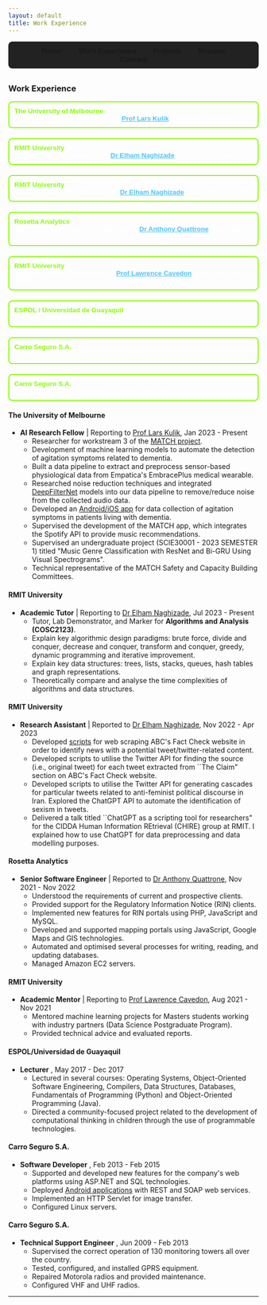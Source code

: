 ```yaml
---
layout: default
title: Work Experience
---
```


<nav style="background-color: #222; padding: 10px; text-align: center; border-radius: 8px; margin-bottom: 30px;">
  <a href="/" style="text-decoration: none; margin: 0 15px; font-weight: bold; color: {% if page.title == 'Home' %}#8f0{% else %}white{% endif %};">Home</a>
  <a href="/work_experience" style="text-decoration: none; margin: 0 15px; font-weight: bold; color: {% if page.title == 'Work Experience' %}#8f0{% else %}white{% endif %};">Work Experience</a>
  <a href="/projects" style="text-decoration: none; margin: 0 15px; font-weight: bold; color: {% if page.title == 'Projects' %}#8f0{% else %}white{% endif %};">Projects</a>
  <a href="/resume" style="text-decoration: none; margin: 0 15px; font-weight: bold; color: {% if page.title == 'Resume' %}#8f0{% else %}white{% endif %};">Resume</a>
  <a href="/contact" style="text-decoration: none; margin: 0 15px; font-weight: bold; color: {% if page.title == 'Contact' %}#8f0{% else %}white{% endif %};">Contact</a>
</nav>

### Work Experience

<div style="margin-bottom: 20px;">
  <button onclick="this.nextElementSibling.style.display = this.nextElementSibling.style.display === 'none' ? 'block' : 'none';" style="background-color: transparent; border: 2px solid #8f0; color: #8f0; font-weight: bold; padding: 10px; width: 100%; text-align: left; border-radius: 8px; cursor: pointer;">
    <div style="display: flex; flex-direction: column;">
      <span style="font-weight: bold; color: #8f0;">The University of Melbourne</span>
      <span style="font-weight: bold; color: white;">AI Research Fellow | Reporting to <a href="https://lars.kuliks.net/?page_id=6" style="color: #4fc3f7;">Prof Lars Kulik</a>, Jan 2023 – Present</span>
    </div>
  </button>
  <div style="display: none; margin-top: 10px; padding-left: 20px;">
    <ul>
      <li>Researcher for workstream 3 of the <a href="https://www.musicattunedcare.com/" style="color: #0bf;">MATCH project</a>.</li>
      <li>Development of machine learning models to automate the detection of agitation symptoms related to dementia.</li>
      <li>Built a data pipeline to extract and preprocess sensor-based physiological data from Empatica's EmbracePlus medical wearable.</li>
      <li>Researched noise reduction techniques and integrated <a href="https://ieeexplore.ieee.org/document/9914782" style="color: #0bf;">DeepFilterNet</a> models into our data pipeline to remove/reduce noise from the collected audio data.</li>
      <li>Developed an <a href="https://github.com/stevcabello/CMAI-Labeller-App" style="color: #0bf;">Android/iOS app</a> for data collection of agitation symptoms in patients living with dementia.</li>
      <li>Supervised the development of the MATCH app, which integrates the Spotify API to provide music recommendations.</li>
      <li>Supervised an undergraduate project (SCIE30001 - 2023 SEMESTER 1) titled "Music Genre Classification with ResNet and Bi-GRU Using Visual Spectrograms".</li>
      <li>Technical representative of the MATCH Safety and Capacity Building Committees.</li>
    </ul>
  </div>
</div>

<div style="margin-bottom: 20px;">
  <button onclick="this.nextElementSibling.style.display = this.nextElementSibling.style.display === 'none' ? 'block' : 'none';" style="background-color: transparent; border: 2px solid #8f0; color: #8f0; font-weight: bold; padding: 10px; width: 100%; text-align: left; border-radius: 8px; cursor: pointer;">
    <div style="display: flex; flex-direction: column;">
      <span style="font-weight: bold; color: #8f0;">RMIT University</span>
      <span style="font-weight: bold; color: white;">Academic Tutor | Reporting to <a href="https://www.rmit.edu.au/contact/staff-contacts/academic-staff/n/naghizade-dr-e" style="color: #4fc3f7;">Dr Elham Naghizade</a>, Jul 2023 – Present</span>
    </div>
  </button>
  <div style="display: none; margin-top: 10px; padding-left: 20px;">
    <ul>
      <li>Tutor, Lab Demonstrator, and Marker for <strong>Algorithms and Analysis (COSC2123)</strong>.</li>
      <li>Explain key algorithmic design paradigms: brute force, divide and conquer, decrease and conquer, transform and conquer, greedy, dynamic programming and iterative improvement.</li>
      <li>Explain key data structures: trees, lists, stacks, queues, hash tables and graph representations.</li>
      <li>Theoretically compare and analyse the time complexities of algorithms and data structures.</li>
    </ul>
  </div>
</div>

<div style="margin-bottom: 20px;">
  <button onclick="this.nextElementSibling.style.display = this.nextElementSibling.style.display === 'none' ? 'block' : 'none';" style="background-color: transparent; border: 2px solid #8f0; color: #8f0; font-weight: bold; padding: 10px; width: 100%; text-align: left; border-radius: 8px; cursor: pointer;">
    <div style="display: flex; flex-direction: column;">
      <span style="font-weight: bold; color: #8f0;">RMIT University</span>
      <span style="font-weight: bold; color: white;">Research Assistant | Reported to <a href="https://www.rmit.edu.au/contact/staff-contacts/academic-staff/n/naghizade-dr-e" style="color: #4fc3f7;">Dr Elham Naghizade</a>, Nov 2022 – Apr 2023</span>
    </div>
  </button>
  <div style="display: none; margin-top: 10px; padding-left: 20px;">
    <ul>
      <li>Developed <a href="https://github.com/stevcabello/RMIT-ABC-Fact-Checked-Data-Collection" style="color: #0bf;">scripts</a> for web scraping ABC's Fact Check website to identify news with tweet/twitter-related content.</li>
      <li>Developed scripts to use Twitter API to find the source tweets from ABC's Fact Check.</li>
      <li>Built scripts to generate cascades for anti-feminist political tweets in Iran.</li>
      <li>Explored ChatGPT API to automate sexism identification in tweets.</li>
      <li>Delivered a talk: "ChatGPT as a scripting tool for researchers" to CIDDA CHIRE group at RMIT.</li>
    </ul>
  </div>
</div>

<div style="margin-bottom: 20px;">
  <button onclick="this.nextElementSibling.style.display = this.nextElementSibling.style.display === 'none' ? 'block' : 'none';" style="background-color: transparent; border: 2px solid #8f0; color: #8f0; font-weight: bold; padding: 10px; width: 100%; text-align: left; border-radius: 8px; cursor: pointer;">
    <div style="display: flex; flex-direction: column;">
      <span style="font-weight: bold; color: #8f0;">Rosetta Analytics</span>
      <span style="font-weight: bold; color: white;">Senior Software Engineer | Reported to <a href="https://anthonyquattrone.com/" style="color: #4fc3f7;">Dr Anthony Quattrone</a>, Nov 2021 – Nov 2022</span>
    </div>
  </button>
  <div style="display: none; margin-top: 10px; padding-left: 20px;">
    <ul>
      <li>Understood requirements of current and prospective clients.</li>
      <li>Supported Regulatory Information Notice (RIN) clients.</li>
      <li>Implemented new RIN portal features using PHP, JavaScript and MySQL.</li>
      <li>Developed and supported mapping portals with Google Maps and GIS.</li>
      <li>Optimised database operations.</li>
      <li>Managed Amazon EC2 servers.</li>
    </ul>
  </div>
</div>

<div style="margin-bottom: 20px;">
  <button onclick="this.nextElementSibling.style.display = this.nextElementSibling.style.display === 'none' ? 'block' : 'none';" style="background-color: transparent; border: 2px solid #8f0; color: #8f0; font-weight: bold; padding: 10px; width: 100%; text-align: left; border-radius: 8px; cursor: pointer;">
    <div style="display: flex; flex-direction: column;">
      <span style="font-weight: bold; color: #8f0;">RMIT University</span>
      <span style="font-weight: bold; color: white;">Academic Mentor | Reporting to <a href="https://www.rmit.edu.au/contact/staff-contacts/academic-staff/c/cavedon-professor-lawrence" style="color: #4fc3f7;">Prof Lawrence Cavedon</a>, Aug 2021 – Nov 2021</span>
    </div>
  </button>
  <div style="display: none; margin-top: 10px; padding-left: 20px;">
    <ul>
      <li>Mentored machine learning projects for Masters students in the Data Science program.</li>
      <li>Provided technical advice and evaluated final reports.</li>
    </ul>
  </div>
</div>

<div style="margin-bottom: 20px;">
  <button onclick="this.nextElementSibling.style.display = this.nextElementSibling.style.display === 'none' ? 'block' : 'none';" style="background-color: transparent; border: 2px solid #8f0; color: #8f0; font-weight: bold; padding: 10px; width: 100%; text-align: left; border-radius: 8px; cursor: pointer;">
    <div style="display: flex; flex-direction: column;">
      <span style="font-weight: bold; color: #8f0;">ESPOL / Universidad de Guayaquil</span>
      <span style="font-weight: bold; color: white;">Lecturer, May 2017 – Dec 2017</span>
    </div>
  </button>
  <div style="display: none; margin-top: 10px; padding-left: 20px;">
    <ul>
      <li>Lectured in Operating Systems, Software Engineering, Compilers, Data Structures, Databases, Fundamentals of Programming (Python), and OOP (Java).</li>
      <li>Directed a project promoting computational thinking in children.</li>
    </ul>
  </div>
</div>

<div style="margin-bottom: 20px;">
  <button onclick="this.nextElementSibling.style.display = this.nextElementSibling.style.display === 'none' ? 'block' : 'none';" style="background-color: transparent; border: 2px solid #8f0; color: #8f0; font-weight: bold; padding: 10px; width: 100%; text-align: left; border-radius: 8px; cursor: pointer;">
    <div style="display: flex; flex-direction: column;">
      <span style="font-weight: bold; color: #8f0;">Carro Seguro S.A.</span>
      <span style="font-weight: bold; color: white;">Software Developer, Feb 2013 – Feb 2015</span>
    </div>
  </button>
  <div style="display: none; margin-top: 10px; padding-left: 20px;">
    <ul>
      <li>Supported and developed web platforms using ASP.NET and SQL technologies.</li>
      <li>Deployed <a href="https://play.google.com/store/apps/details?id=com.devsu.cervezasmart&pli=1" style="color: #0bf;">Android applications</a> with REST and SOAP services.</li>
      <li>Implemented an HTTP Servlet for image transfer.</li>
      <li>Configured Linux servers.</li>
    </ul>
  </div>
</div>

<div style="margin-bottom: 20px;">
  <button onclick="this.nextElementSibling.style.display = this.nextElementSibling.style.display === 'none' ? 'block' : 'none';" style="background-color: transparent; border: 2px solid #8f0; color: #8f0; font-weight: bold; padding: 10px; width: 100%; text-align: left; border-radius: 8px; cursor: pointer;">
    <div style="display: flex; flex-direction: column;">
      <span style="font-weight: bold; color: #8f0;">Carro Seguro S.A.</span>
      <span style="font-weight: bold; color: white;">Technical Support Engineer, Jun 2009 – Feb 2013</span>
    </div>
  </button>
  <div style="display: none; margin-top: 10px; padding-left: 20px;">
    <ul>
      <li>Supervised the correct operation of 130 monitoring towers nationwide.</li>
      <li>Tested, configured, and installed GPRS equipment.</li>
      <li>Repaired Motorola radios and provided maintenance.</li>
      <li>Configured VHF and UHF radios.</li>
    </ul>
  </div>
</div>

#### The University of Melbourne 
- **AI Research Fellow** | Reporting to [Prof Lars Kulik](https://lars.kuliks.net/?page_id=6), Jan 2023 - Present  
  - Researcher for workstream 3 of the [MATCH project](https://www.musicattunedcare.com/).
  - Development of machine learning models to automate the detection of agitation symptoms related to dementia.
  - Built a data pipeline to extract and preprocess sensor-based physiological data from Empatica's EmbracePlus medical wearable.
  - Researched noise reduction techniques and integrated [DeepFilterNet](https://ieeexplore.ieee.org/document/9914782) models into our data pipeline to remove/reduce noise from the collected audio data.
  - Developed an [Android/iOS app](https://github.com/stevcabello/CMAI-Labeller-App) for data collection of agitation symptoms in patients living with dementia.
  - Supervised the development of the MATCH app, which integrates the Spotify API to provide music recommendations.
  - Supervised an undergraduate project (SCIE30001 - 2023 SEMESTER 1) titled "Music Genre Classification with ResNet and Bi-GRU Using Visual Spectrograms".
  - Technical representative of the MATCH Safety and Capacity Building Committees.

#### RMIT University
- **Academic Tutor** | Reporting to [Dr Elham Naghizade](https://www.rmit.edu.au/contact/staff-contacts/academic-staff/n/naghizade-dr-e), Jul 2023 - Present  
  - Tutor, Lab Demonstrator, and Marker for **Algorithms and Analysis (COSC2123)**.
  - Explain key algorithmic design paradigms: brute force, divide and conquer, decrease and conquer, transform and conquer, greedy, dynamic programming and iterative improvement.
  - Explain key data structures: trees, lists, stacks, queues, hash tables and graph representations.
  - Theoretically compare and analyse the time complexities of algorithms and data structures.
 
#### RMIT University
- **Research Assistant** | Reported to [Dr Elham Naghizade](https://www.rmit.edu.au/contact/staff-contacts/academic-staff/n/naghizade-dr-e), Nov 2022 - Apr 2023  
  - Developed [scripts](https://github.com/stevcabello/RMIT-ABC-Fact-Checked-Data-Collection) for web scraping ABC's Fact Check website in order to identify news with a potential tweet/twitter-related content.
  - Developed scripts to utilise the Twitter API for finding the source (i.e., original tweet) for each tweet extracted from ``The Claim" section on ABC's Fact Check website.
  - Developed scripts to utilise the Twitter API for generating cascades for particular tweets related to anti-feminist political discourse in Iran. Explored the ChatGPT API to automate the identification of sexism in tweets.
  - Delivered a talk titled ``ChatGPT as a scripting tool for researchers" for the CIDDA Human Information REtrieval (CHIRE) group at RMIT. I explained how to use ChatGPT for data preprocessing and data modelling purposes.
 
#### Rosetta Analytics
- **Senior Software Engineer** | Reported to [Dr Anthony Quattrone](https://anthonyquattrone.com/), Nov 2021 - Nov 2022  
  - Understood the requirements of current and prospective clients.
  - Provided support for the Regulatory Information Notice (RIN) clients.
  - Implemented new features for RIN portals using PHP, JavaScript and MySQL.
  - Developed and supported mapping portals using JavaScript, Google Maps and GIS technologies.
  - Automated and optimised several processes for writing, reading, and updating databases.
  - Managed Amazon EC2 servers.
 
#### RMIT University
- **Academic Mentor** | Reporting to [Prof Lawrence Cavedon](https://www.rmit.edu.au/contact/staff-contacts/academic-staff/c/cavedon-professor-lawrence), Aug 2021 - Nov 2021  
  - Mentored machine learning projects for Masters students working with industry partners (Data Science Postgraduate Program).
  - Provided technical advice and evaluated reports.

#### ESPOL/Universidad de Guayaquil
- **Lecturer** , May 2017 - Dec 2017  
  - Lectured in several courses: Operating Systems, Object-Oriented Software Engineering, Compilers, Data Structures, Databases, Fundamentals of Programming (Python) and Object-Oriented Programming (Java).
  - Directed a community-focused project related to the development of computational thinking in children through the use of programmable technologies.

#### Carro Seguro S.A.
- **Software Developer** , Feb 2013 - Feb 2015  
  - Supported and developed new features for the company's web platforms using ASP.NET and SQL technologies.
  - Deployed [Android applications](https://play.google.com/store/apps/details?id=com.devsu.cervezasmart&pli=1) with REST and SOAP web services.
  - Implemented an HTTP Servlet for image transfer.
  - Configured Linux servers.
 
#### Carro Seguro S.A.
- **Technical Support Engineer** , Jun 2009 - Feb 2013  
  - Supervised the correct operation of 130 monitoring towers all over the country.
  - Tested, configured, and installed GPRS equipment.
  - Repaired Motorola radios and provided maintenance.
  - Configured VHF and UHF radios.
    
---
